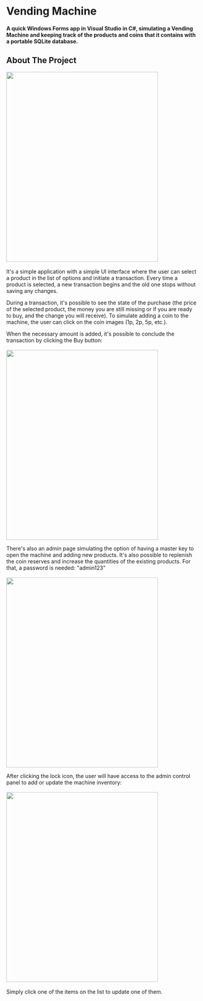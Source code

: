 # Vending Machine
#### A quick Windows Forms app in Visual Studio in C#, simulating a Vending Machine and keeping track of the products and coins that it contains with a portable SQLite database.  

## About The Project

<kbd>
  <img src="https://user-images.githubusercontent.com/68421082/168543078-fffe6b67-2c9b-41dc-9db1-24bce7f28214.png" height="500" width="400" >
</kbd>

<br />
<br />
It's a simple application with a simple UI interface where the user can select a product in the list of options and initiate a transaction.
Every time a product is selected, a new transaction begins and the old one stops without saving any changes.

During a transaction, it's possible to see the state of the purchase (the price of the selected product, the money you are still missing or if you are ready to buy, and the change you will receive). To simulate adding a coin to the machine, the user can click on the coin images (1p, 2p, 5p, etc.).

When the necessary amount is added, it's possible to conclude the transaction by clicking the Buy button:
<br />
<br />
<kbd>
  <img src="https://user-images.githubusercontent.com/68421082/168544896-d757f159-9f03-4669-b39b-41d296812fc8.png" height="500" width="400" >
</kbd>

There's also an admin page simulating the option of having a master key to open the machine and adding new products. It's also possible to replenish the coin reserves and increase the quantities of the existing products. For that, a password is needed: "admin123"
<br />
<br />
<kbd>
  <img src="https://user-images.githubusercontent.com/68421082/168546299-847c86bc-7511-4ec8-8ade-7a2516916689.png" height="500" width="400" >
</kbd>

After clicking the lock icon, the user will have access to the admin control panel to add or update the machine inventory:
<br />
<br />
<kbd>
  <img src="https://user-images.githubusercontent.com/68421082/168546775-65c81784-5198-4d99-9170-2adc5b91c7ac.png" height="500" width="400" >
</kbd>
<br />
<br />
Simply click one of the items on the list to update one of them.



